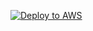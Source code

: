 [![Deploy to AWS](http://azuredeploy.net/deploybutton.png)](https://console.aws.amazon.com/cloudformation/home?region=eu-west-1#/stacks/create/template?stackName=Duo-MFA-for-AWS-Directory-Service&templateURL=https://aws-quickstart.s3.amazonaws.com/quickstart-duo-mfa/templates/quickstart-duo-mfa.yaml)
